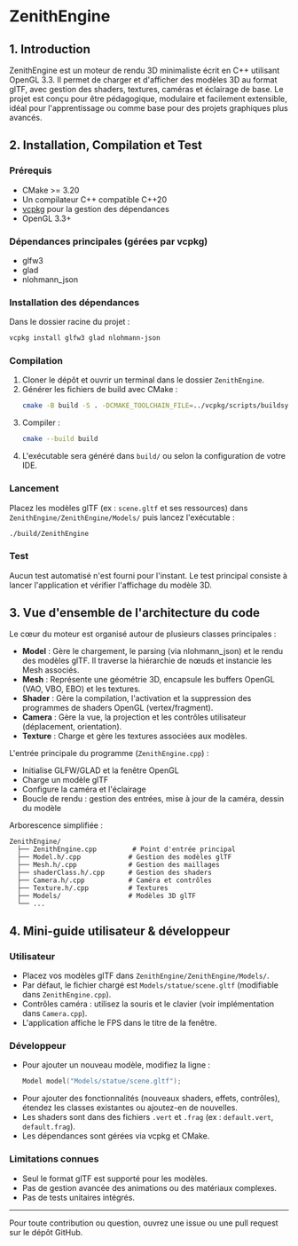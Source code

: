# ZenithEngine

## 1. Introduction
ZenithEngine est un moteur de rendu 3D minimaliste écrit en C++ utilisant OpenGL 3.3. Il permet de charger et d'afficher des modèles 3D au format glTF, avec gestion des shaders, textures, caméras et éclairage de base. Le projet est conçu pour être pédagogique, modulaire et facilement extensible, idéal pour l'apprentissage ou comme base pour des projets graphiques plus avancés.

## 2. Installation, Compilation et Test

### Prérequis
- CMake >= 3.20
- Un compilateur C++ compatible C++20
- [vcpkg](https://github.com/microsoft/vcpkg) pour la gestion des dépendances
- OpenGL 3.3+

### Dépendances principales (gérées par vcpkg)
- glfw3
- glad
- nlohmann_json

### Installation des dépendances
Dans le dossier racine du projet :
```sh
vcpkg install glfw3 glad nlohmann-json
```

### Compilation
1. Cloner le dépôt et ouvrir un terminal dans le dossier `ZenithEngine`.
2. Générer les fichiers de build avec CMake :
   ```sh
   cmake -B build -S . -DCMAKE_TOOLCHAIN_FILE=../vcpkg/scripts/buildsystems/vcpkg.cmake
   ```
3. Compiler :
   ```sh
   cmake --build build
   ```
4. L'exécutable sera généré dans `build/` ou selon la configuration de votre IDE.

### Lancement
Placez les modèles glTF (ex : `scene.gltf` et ses ressources) dans `ZenithEngine/ZenithEngine/Models/` puis lancez l'exécutable :
```sh
./build/ZenithEngine
```

### Test
Aucun test automatisé n'est fourni pour l'instant. Le test principal consiste à lancer l'application et vérifier l'affichage du modèle 3D.

## 3. Vue d'ensemble de l'architecture du code

Le cœur du moteur est organisé autour de plusieurs classes principales :

- **Model** : Gère le chargement, le parsing (via nlohmann_json) et le rendu des modèles glTF. Il traverse la hiérarchie de nœuds et instancie les Mesh associés.
- **Mesh** : Représente une géométrie 3D, encapsule les buffers OpenGL (VAO, VBO, EBO) et les textures.
- **Shader** : Gère la compilation, l'activation et la suppression des programmes de shaders OpenGL (vertex/fragment).
- **Camera** : Gère la vue, la projection et les contrôles utilisateur (déplacement, orientation).
- **Texture** : Charge et gère les textures associées aux modèles.

L'entrée principale du programme (`ZenithEngine.cpp`) :
- Initialise GLFW/GLAD et la fenêtre OpenGL
- Charge un modèle glTF
- Configure la caméra et l'éclairage
- Boucle de rendu : gestion des entrées, mise à jour de la caméra, dessin du modèle

Arborescence simplifiée :
```
ZenithEngine/
  ├── ZenithEngine.cpp         # Point d'entrée principal
  ├── Model.h/.cpp            # Gestion des modèles glTF
  ├── Mesh.h/.cpp             # Gestion des maillages
  ├── shaderClass.h/.cpp      # Gestion des shaders
  ├── Camera.h/.cpp           # Caméra et contrôles
  ├── Texture.h/.cpp          # Textures
  ├── Models/                 # Modèles 3D glTF
  └── ...
```

## 4. Mini-guide utilisateur & développeur

### Utilisateur
- Placez vos modèles glTF dans `ZenithEngine/ZenithEngine/Models/`.
- Par défaut, le fichier chargé est `Models/statue/scene.gltf` (modifiable dans `ZenithEngine.cpp`).
- Contrôles caméra : utilisez la souris et le clavier (voir implémentation dans `Camera.cpp`).
- L'application affiche le FPS dans le titre de la fenêtre.

### Développeur
- Pour ajouter un nouveau modèle, modifiez la ligne :
  ```cpp
  Model model("Models/statue/scene.gltf");
  ```
- Pour ajouter des fonctionnalités (nouveaux shaders, effets, contrôles), étendez les classes existantes ou ajoutez-en de nouvelles.
- Les shaders sont dans des fichiers `.vert` et `.frag` (ex : `default.vert`, `default.frag`).
- Les dépendances sont gérées via vcpkg et CMake.

### Limitations connues
- Seul le format glTF est supporté pour les modèles.
- Pas de gestion avancée des animations ou des matériaux complexes.
- Pas de tests unitaires intégrés.

---

Pour toute contribution ou question, ouvrez une issue ou une pull request sur le dépôt GitHub. 